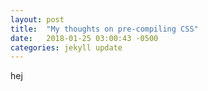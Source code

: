 ```yaml
---
layout: post
title:  "My thoughts on pre-compiling CSS"
date:   2018-01-25 03:00:43 -0500
categories: jekyll update
---
```


hej